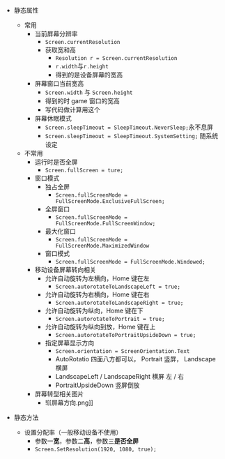 
- 静态属性
	- 常用
		- 当前屏幕分辨率
			- `Screen.currentResolution`
			- 获取宽和高
				- `Resolution r = Screen.currentResolution`
				- `r.width`与`r.height`
				- 得到的是设备屏幕的宽高
		- 屏幕窗口当前宽高
			- `Screen.width` 与 `Screen.height`
			- 得到的时 game  窗口的宽高
			- 写代码做计算用这个
		- 屏幕休眠模式
			- `Screen.sleepTimeout = SleepTimeout.NeverSleep;`永不息屏
			- `Screen.sleepTimeout = SleepTimeout.SystemSetting;` 随系统设定
	- 不常用
		- 运行时是否全屏
			- `Screen.fullScreen = ture;`
		- 窗口模式
			- 独占全屏
				- `Screen.fullScreenMode = FullScreenMode.ExclusiveFullScreen;`
			- 全屏窗口
				- `Screen.fullScreenMode = FullScreenMode.FullScreenWindow;`
			- 最大化窗口
				- `Screen.fullScreenMode = FullScreenMode.MaximizedWindow`
			- 窗口模式
				- `Screen.fullScreenMode = FullScreenMode.Windowed;`
		- 移动设备屏幕转向相关
			- 允许自动旋转为左横向，Home 键在左
				- `Screen.autorotateToLandscapeLeft = true;`
			- 允许自动旋转为右横向，Home 键在右
				- `Screen.autorotateToLandscapeRight = true;`
			- 允许自动旋转为纵向，Home 键在下
				- `Screen.autorotateToPortrait = true;`
			- 允许自动旋转为纵向到放，Home 键在上
				- `Screen.autorotateToPortraitUpsideDown = true;`
			- 指定屏幕显示方向
				- `Screen.orientation = ScreenOrientation.Text`
				- AutoRotatio 四面八方都可以， Portrait 竖屏，  Landscape 横屏
				- LandscapeLeft / LandscapeRight 横屏 左 / 右
				- PortraitUpsideDown 竖屏倒放
		- 屏幕转型相关图片
			- ![[屏幕方向.png]]

- 静态方法
	- 设置分配率（一般移动设备不使用）
		- 参数一**宽**，参数二**高**，参数三**是否全屏**
		- `Screen.SetResolution(1920, 1080, true);`